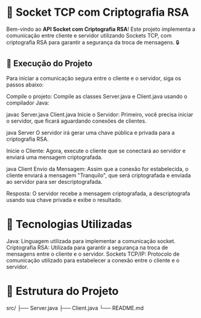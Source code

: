 # 🔐 Socket TCP com Criptografia RSA

Bem-vindo ao **API Socket com Criptografia RSA**! Este projeto implementa a comunicação entre cliente e servidor utilizando Sockets TCP, com criptografia RSA para garantir a segurança da troca de mensagens. 🔒

## 🚀 Execução do Projeto

Para iniciar a comunicação segura entre o cliente e o servidor, siga os passos abaixo:

Compile o projeto: Compile as classes Server.java e Client.java usando o compilador Java:

javac Server.java Client.java
Inicie o Servidor: Primeiro, você precisa iniciar o servidor, que ficará aguardando conexões de clientes.

java Server
O servidor irá gerar uma chave pública e privada para a criptografia RSA.

Inicie o Cliente: Agora, execute o cliente que se conectará ao servidor e enviará uma mensagem criptografada.

java Client
Envio da Mensagem: Assim que a conexão for estabelecida, o cliente enviará a mensagem "Tranquilo", que será criptografada e enviada ao servidor para ser descriptografada.

Resposta: O servidor recebe a mensagem criptografada, a descriptografa usando sua chave privada e exibe o resultado.

# 🔑 Tecnologias Utilizadas
Java: Linguagem utilizada para implementar a comunicação socket.
Criptografia RSA: Utilizada para garantir a segurança na troca de mensagens entre o cliente e o servidor.
Sockets TCP/IP: Protocolo de comunicação utilizado para estabelecer a conexão entre o cliente e o servidor.

# 📁 Estrutura do Projeto

src/
├── Server.java
├── Client.java
└── README.md








